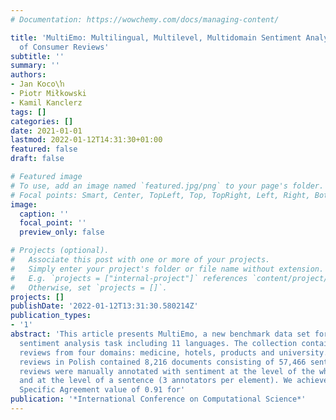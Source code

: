 ```yaml
---
# Documentation: https://wowchemy.com/docs/managing-content/

title: 'MultiEmo: Multilingual, Multilevel, Multidomain Sentiment Analysis Corpus
  of Consumer Reviews'
subtitle: ''
summary: ''
authors:
- Jan Koco\ŉ
- Piotr Miłkowski
- Kamil Kanclerz
tags: []
categories: []
date: 2021-01-01
lastmod: 2022-01-12T14:31:30+01:00
featured: false
draft: false

# Featured image
# To use, add an image named `featured.jpg/png` to your page's folder.
# Focal points: Smart, Center, TopLeft, Top, TopRight, Left, Right, BottomLeft, Bottom, BottomRight.
image:
  caption: ''
  focal_point: ''
  preview_only: false

# Projects (optional).
#   Associate this post with one or more of your projects.
#   Simply enter your project's folder or file name without extension.
#   E.g. `projects = ["internal-project"]` references `content/project/deep-learning/index.md`.
#   Otherwise, set `projects = []`.
projects: []
publishDate: '2022-01-12T13:31:30.580214Z'
publication_types:
- '1'
abstract: 'This article presents MultiEmo, a new benchmark data set for the multilingual
  sentiment analysis task including 11 languages. The collection contains consumer
  reviews from four domains: medicine, hotels, products and university. The original
  reviews in Polish contained 8,216 documents consisting of 57,466 sentences. The
  reviews were manually annotated with sentiment at the level of the whole document
  and at the level of a sentence (3 annotators per element). We achieved a high Positive
  Specific Agreement value of 0.91 for'
publication: '*International Conference on Computational Science*'
---
```

